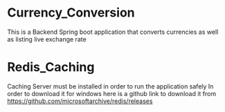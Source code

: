 # Currency_Conversion
This is a Backend Spring boot application that converts currencies as well as listing live exchange rate

# Redis_Caching
Caching Server must be installed in order to run the application safely
In order to download it for windows here is a github link to download it from
https://github.com/microsoftarchive/redis/releases
